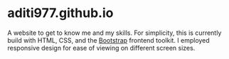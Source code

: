 # aditi977.github.io
A website to get to know me and my skills. For simplicity, this is currently build with HTML, CSS, and the [Bootstrap](https://getbootstrap.com/) frontend toolkit. I employed responsive design for ease of viewing on different screen sizes. 
